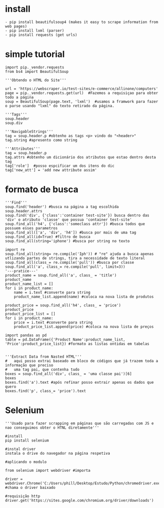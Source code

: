 # install
    - pip install beautifulsoup4 (makes it easy to scrape information from web pages)
    - pip install lxml (parser)
    - pip install requests (get urls)

# simple tutorial

    import pip._vendor.requests 
    from bs4 import BeautifulSoup

    '''Obtendo o HTML do Site'''

    url = 'https://webscraper.io/test-sites/e-commerce/allinone/computers'
    page = pip._vendor.requests.get(url)  #Fazemos a requisiçao para obter todo a página
    soup = BeautifulSoup(page.text, 'lxml')  #usamos a framwork para fazer o parse usando "lxml" do texto retirado da página.

    '''Tags'''
    soup.header
    soup.div

    '''NavigableStrings'''
    tag = soup.header.p #obtenho as tags <p> vindo do "<header>"
    tag.string #apresento como string

    '''Attributes'''
    tag = soup.header.p
    tag.attrs #obtenho um dicionário dos atributos que estao dentro desta tag
    tag['role']  #posso espcificar um dos itens do dic
    tag['new_att'] = 'add new attribute assim'

# formato de busca
    
    '''Find'''
    soup.find('header') #busca na página a tag escolhida
    soup.header.attrs
    soup.find('div', {'class':'container test-site'}) busca dentro das 'div' o atributo 'classe' que possua 'container test-site'
    soup.find_all('h4', {'class':'someclass attr'}) #busca todos que possuem esses parametros
    soup.find_all(['a', 'div', 'h4']) #busca por mais de uma tag
    soup.find_all(id=True) #filtro de busca
    soup.find_all(string='iphone') #busca por string no texto

    import re
    soup.find_all(string= re.compile('Iph')) # "re" ajuda a busca apenas utlizando partes de strings, tira a necessidade de texto literal
    soup.find_all(class_= re.compile('pull')) #busca por classe
    soup.find_all('a', class_= re.compile('pull', limit=3))
    '---pratice---'
    product_name = soup.find_all('a', class_ = 'title')
    product_name
    product_name_list = []
    for i in product_name:  
        name = i.text #converte para string
        product_name_list.append(name) #coloca na nova lista de produtos

    product_price = soup.find_all('h4', class_ = 'price')
    product_price
    product_price_list = []
    for i in product_name:  
        price = i.text #converte para string
        product_price_list.append(price) #coloca na nova lista de preços

    import pandas as pd
    table = pd.DataFrame({'Product Name':product_name_list, 'Price':product_price_list}) #formato as listas ontidas em tabelas


    '''Extract Data from Nasted HTML'''
    #   aqui posso extrai baseado em bloco de códigos que já trazem toda a informação que preciso
    #   uma tag pai, que contenha tudo
    boxes = soup.find_all('div', class_ = 'uma classe pai')[6]
    boxes  
    boxes.find('a').text #após refinar posso extrair apenas os dados que quero
    boxes.find('p', class_= 'price').text

# Selenium

    '''Usado para fazer scrapping em páginas que são carregadas com JS e nao conseguimos obter o HTNL diretamente'''

    #install
    pip install selenium

    #instal driver
    instala o drive do navegador na página respetiva

    #aplicando o modulo

    from selenium import webdriver #importa 

    driver = webdriver.Chrome('C:/Users/phill/Desktop/Estudo/Python/chromedriver.exe') #chama o driver baixado

    #requisição http
    driver.get('https://sites.google.com/chromium.org/driver/downloads')